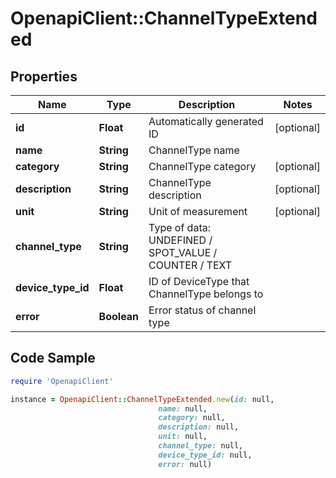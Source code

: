 # OpenapiClient::ChannelTypeExtended

## Properties

Name | Type | Description | Notes
------------ | ------------- | ------------- | -------------
**id** | **Float** | Automatically generated ID | [optional] 
**name** | **String** | ChannelType name | 
**category** | **String** | ChannelType category | [optional] 
**description** | **String** | ChannelType description | [optional] 
**unit** | **String** | Unit of measurement | [optional] 
**channel_type** | **String** | Type of data: UNDEFINED / SPOT_VALUE / COUNTER / TEXT | 
**device_type_id** | **Float** | ID of DeviceType that ChannelType belongs to | 
**error** | **Boolean** | Error status of channel type | 

## Code Sample

```ruby
require 'OpenapiClient'

instance = OpenapiClient::ChannelTypeExtended.new(id: null,
                                 name: null,
                                 category: null,
                                 description: null,
                                 unit: null,
                                 channel_type: null,
                                 device_type_id: null,
                                 error: null)
```


